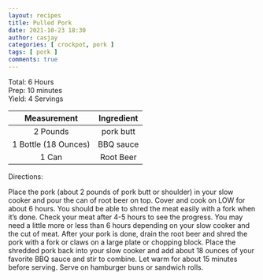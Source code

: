 ```yaml
---
layout: recipes
title: Pulled Pork
date: 2021-10-23 18:30
author: casjay
categories: [ crockpot, pork ]
tags: [ pork ]
comments: true
---
```

  
Total: 6 Hours  
Prep: 10 minutes  
Yield: 4 Servings  
  
|     Measurement      | Ingredient |
| :------------------: | :--------: |
|       2 Pounds       | pork butt  |
| 1 Bottle (18 Ounces) | BBQ sauce  |
|        1 Can         | Root Beer  |

Directions:

Place the pork (about 2 pounds of pork butt or shoulder) in your slow cooker and pour the can of root beer on top.
Cover and cook on LOW for about 6 hours. You should be able to shred the meat easily with a fork when it’s done. Check your meat after 4-5 hours to see the progress. You may need a little more or less than 6 hours depending on your slow cooker and the cut of meat.
After your pork is done, drain the root beer and shred the pork with a fork or claws on a large plate or chopping block.
Place the shredded pork back into your slow cooker and add about 18 ounces of your favorite BBQ sauce and stir to combine. Let warm for about 15 minutes before serving.
Serve on hamburger buns or sandwich rolls.  
